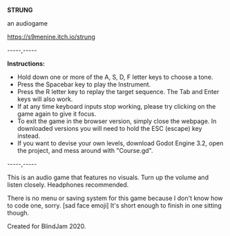 ﻿**STRUNG**

an audiogame

https://s9menine.itch.io/strung

-----,-----

**Instructions:**

- Hold down one or more of the A, S, D, F letter keys to choose a tone.
- Press the Spacebar key to play the Instrument.
- Press the R letter key to replay the target sequence. The Tab and Enter keys will also work.
- If at any time keyboard inputs stop working, please try clicking on the game again to give it focus.
- To exit the game in the browser version, simply close the webpage. In downloaded versions you will need to hold the ESC (escape) key instead.
- If you want to devise your own levels, download Godot Engine 3.2, open the project, and mess around with "Course.gd".

-----,-----

This is an audio game that features no visuals. Turn up the volume and listen closely. Headphones recommended.

There is no menu or saving system for this game because I don't know how to code one, sorry. [sad face emoji] 
It's short enough to finish in one sitting though.

Created for BlindJam 2020. 